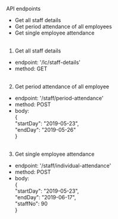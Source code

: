 API endpoints
  * Get all staff details
  * Get period attendance of all employees
  * Get single employee attendance<br><br>

1. Get all staff details<br>

  * endpoint: '/lc/staff-details'
  * method: GET<br><br>

2. Get period attendance of all employee

  * endpoint: '/staff/period-attendance'
  * method: POST
  * body: <br>
          {<br>
	          "startDay": "2019-05-23",<br>
	          "endDay": "2019-05-26"<br>
          }<br><br>

3. Get single employee attendance<br>

  * endpoint: '/staff/individual-attendance'
  * method: POST
  * body: <br>
          {<br>
            "startDay": "2019-05-23",<br>
            "endDay": "2019-06-17",<br>
            "staffNo": 90<br>
          }<br>